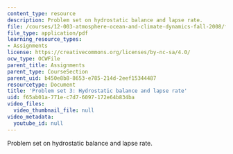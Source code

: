 ```yaml
---
content_type: resource
description: Problem set on hydrostatic balance and lapse rate.
file: /courses/12-003-atmosphere-ocean-and-climate-dynamics-fall-2008/f65ab01a771ec7d76097172e64b834ba_homework3.pdf
file_type: application/pdf
learning_resource_types:
- Assignments
license: https://creativecommons.org/licenses/by-nc-sa/4.0/
ocw_type: OCWFile
parent_title: Assignments
parent_type: CourseSection
parent_uid: b450e8b8-8653-e785-214d-2eef15344487
resourcetype: Document
title: 'Problem set 3: Hydrostatic balance and lapse rate'
uid: f65ab01a-771e-c7d7-6097-172e64b834ba
video_files:
  video_thumbnail_file: null
video_metadata:
  youtube_id: null
---
```

Problem set on hydrostatic balance and lapse rate.